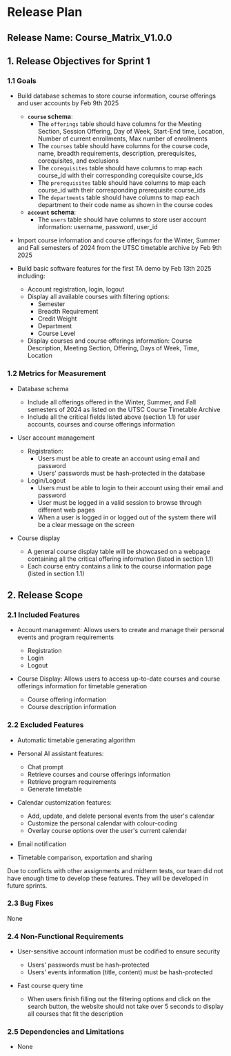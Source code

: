 # Release Plan

## Release Name: Course_Matrix_V1.0.0

## 1. Release Objectives for Sprint 1

### 1.1 Goals

- Build database schemas to store course information, course offerings and user accounts by Feb 9th 2025

  - **`course` schema**:
    - The `offerings` table should have columns for the Meeting Section, Session Offering, Day of Week, Start-End time, Location, Number of current enrollments, Max number of enrollments
    - The `courses` table should have columns for the course code, name, breadth requirements, description, prerequisites, corequisites, and exclusions
    - The `corequisites` table should have columns to map each course_id with their corresponding corequisite course_ids
    - The `prerequisites` table should have columns to map each course_id with their corresponding prerequisite course_ids
    - The `departments` table should have columns to map each department to their code name as shown in the course codes
  - **`account` schema**:
    - The `users` table should have columns to store user account information: username, password, user_id

- Import course information and course offerings for the Winter, Summer and Fall semesters of 2024 from the UTSC timetable archive by Feb 9th 2025
- Build basic software features for the first TA demo by Feb 13th 2025 including:
  - Account registration, login, logout
  - Display all available courses with filtering options:
    - Semester
    - Breadth Requirement
    - Credit Weight
    - Department
    - Course Level
  - Display courses and course offerings information: Course Description, Meeting Section, Offering, Days of Week, Time, Location

### 1.2 Metrics for Measurement

- Database schema
  - Include all offerings offered in the Winter, Summer, and Fall semesters of 2024 as listed on the UTSC Course Timetable Archive
  - Include all the critical fields listed above (section 1.1) for user accounts, courses and course offerings information
- User account management

  - Registration:
    - Users must be able to create an account using email and password
    - Users' passwords must be hash-protected in the database
  - Login/Logout
    - Users must be able to login to their account using their email and password
    - User must be logged in a valid session to browse through different web pages
    - When a user is logged in or logged out of the system there will be a clear message on the screen

- Course display
  - A general course display table will be showcased on a webpage containing all the critical offering information (listed in section 1.1)
  - Each course entry contains a link to the course information page (listed in section 1.1)

## 2. Release Scope

### 2.1 Included Features

- Account management: Allows users to create and manage their personal events and program requirements

  - Registration
  - Login
  - Logout

- Course Display: Allows users to access up-to-date courses and course offerings information for timetable generation
  - Course offering information
  - Course description information

### 2.2 Excluded Features

- Automatic timetable generating algorithm
- Personal AI assistant features:

  - Chat prompt
  - Retrieve courses and course offerings information
  - Retrieve program requirements
  - Generate timetable

- Calendar customization features:
  - Add, update, and delete personal events from the user's calendar
  - Customize the personal calendar with colour-coding
  - Overlay course options over the user's current calendar

- Email notification
- Timetable comparison, exportation and sharing

Due to conflicts with other assignments and midterm tests, our team did not have enough time to develop these features. They will be developed in future sprints.

### 2.3 Bug Fixes

None

### 2.4 Non-Functional Requirements

- User-sensitive account information must be codified to ensure security

  - Users' passwords must be hash-protected
  - Users' events information (title, content) must be hash-protected

- Fast course query time
  - When users finish filling out the filtering options and click on the search button, the website should not take over 5 seconds to display all courses that fit the description

### 2.5 Dependencies and Limitations
- None
